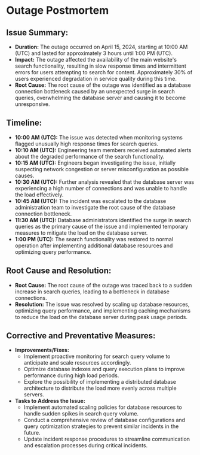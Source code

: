 # Outage Postmortem

## Issue Summary:

- **Duration:** The outage occurred on April 15, 2024, starting at 10:00 AM (UTC) and lasted for approximately 3 hours until 1:00 PM (UTC).
- **Impact:** The outage affected the availability of the main website's search functionality, resulting in slow response times and intermittent errors for users attempting to search for content. Approximately 30% of users experienced degradation in service quality during this time.
- **Root Cause:** The root cause of the outage was identified as a database connection bottleneck caused by an unexpected surge in search queries, overwhelming the database server and causing it to become unresponsive.

## Timeline:

- **10:00 AM (UTC):** The issue was detected when monitoring systems flagged unusually high response times for search queries.
- **10:10 AM (UTC):** Engineering team members received automated alerts about the degraded performance of the search functionality.
- **10:15 AM (UTC):** Engineers began investigating the issue, initially suspecting network congestion or server misconfiguration as possible causes.
- **10:30 AM (UTC):** Further analysis revealed that the database server was experiencing a high number of connections and was unable to handle the load effectively.
- **10:45 AM (UTC):** The incident was escalated to the database administration team to investigate the root cause of the database connection bottleneck.
- **11:30 AM (UTC):** Database administrators identified the surge in search queries as the primary cause of the issue and implemented temporary measures to mitigate the load on the database server.
- **1:00 PM (UTC):** The search functionality was restored to normal operation after implementing additional database resources and optimizing query performance.

## Root Cause and Resolution:

- **Root Cause:** The root cause of the outage was traced back to a sudden increase in search queries, leading to a bottleneck in database connections.
- **Resolution:** The issue was resolved by scaling up database resources, optimizing query performance, and implementing caching mechanisms to reduce the load on the database server during peak usage periods.

## Corrective and Preventative Measures:

- **Improvements/Fixes:** 
  - Implement proactive monitoring for search query volume to anticipate and scale resources accordingly.
  - Optimize database indexes and query execution plans to improve performance during high load periods.
  - Explore the possibility of implementing a distributed database architecture to distribute the load more evenly across multiple servers.
- **Tasks to Address the Issue:**
  - Implement automated scaling policies for database resources to handle sudden spikes in search query volume.
  - Conduct a comprehensive review of database configurations and query optimization strategies to prevent similar incidents in the future.
  - Update incident response procedures to streamline communication and escalation processes during critical incidents.

